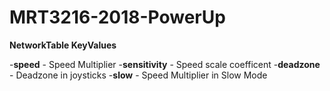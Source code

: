 # MRT3216-2018-PowerUp

**NetworkTable KeyValues**

-**speed** - Speed Multiplier
-**sensitivity** - Speed scale coefficent
-**deadzone** - Deadzone in joysticks
-**slow** - Speed Multiplier in Slow Mode
